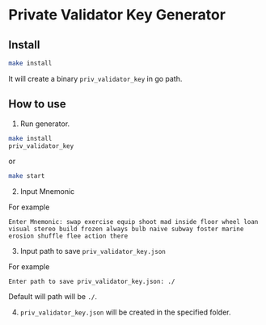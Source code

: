 # Private Validator Key Generator

## Install

```bash
make install
```
It will create a binary `priv_validator_key` in go path.

## How to use

1. Run generator.

```bash
make install
priv_validator_key
```

or

```bash
make start
```

2. Input Mnemonic

For example
```
Enter Mnemonic: swap exercise equip shoot mad inside floor wheel loan visual stereo build frozen always bulb naive subway foster marine erosion shuffle flee action there
```

3. Input path to save `priv_validator_key.json`

For example
```
Enter path to save priv_validator_key.json: ./
```

Default will path will be `./`.

4. `priv_validator_key.json` will be created in the specified folder.
